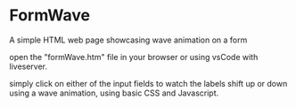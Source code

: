 # FormWave
A simple HTML web page showcasing wave animation on a form

open the "formWave.htm" file in your browser or using vsCode with liveserver.

simply click on either of the input fields to watch the labels shift up or down using a wave animation, using basic CSS and Javascript.
